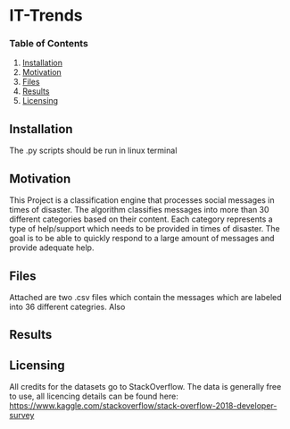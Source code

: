 # IT-Trends

### Table of Contents

1. [Installation](#installation)
2. [Motivation](#motivation)
3. [Files](#files)
4. [Results](#results)
5. [Licensing](#licensing)

## Installation <a name="installation"></a>
The .py scripts should be run in linux terminal

## Motivation <a name="Motivation"></a>
This Project is a classification engine that processes social messages in times of disaster. 
The algorithm classifies messages into more than 30 different categories based on their content.
Each category represents a type of help/support which needs to be provided in times of disaster.
The goal is to be able to quickly respond to a large amount of messages and provide adequate help.

## Files
Attached are two .csv files which contain the messages which are labeled into 36 different categries. Also 

## Results


## Licensing <a name="Licensing"></a>

All credits for the datasets go to StackOverflow. 
The data is generally free to use, all licencing details can be found here:
https://www.kaggle.com/stackoverflow/stack-overflow-2018-developer-survey 
